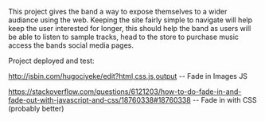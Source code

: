 This project gives the band a way to expose themselves to a wider audiance using the web. 
Keeping the site fairly simple to navigate will help keep the user interested for longer, this should help the band
as users will be able to listen to sample tracks, head to the store to purchase music access the bands social media pages.

Project deployed and test:


http://jsbin.com/hugociyeke/edit?html,css,js,output -- Fade in Images JS

https://stackoverflow.com/questions/6121203/how-to-do-fade-in-and-fade-out-with-javascript-and-css/18760338#18760338 -- Fade in with CSS (probably better)